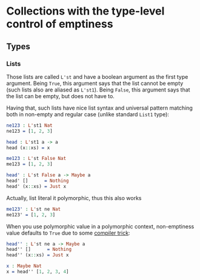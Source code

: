 <!-- idris
module README

import Data.CheckedEmpty.List
-->

# Collections with the type-level control of emptiness

## Types

### Lists

Those lists are called `L'st` and have a boolean argument as the first type argument.
Being `True`, this argument says that the list cannot be empty (such lists also are aliased as `L'st1`).
Being `False`, this argument says that the list can be empty, but does not have to.

Having that, such lists have nice list syntax and universal pattern matching both in non-empty and regular case
(unlike standard `List1` type):

```idris
ne123 : L'st1 Nat
ne123 = [1, 2, 3]

head : L'st1 a -> a
head (x::xs) = x
```

```idris
me123 : L'st False Nat
me123 = [1, 2, 3]

head' : L'st False a -> Maybe a
head' []      = Nothing
head' (x::xs) = Just x
```

Actually, list literal it polymorphic, thus this also works

```idris
me123' : L'st ne Nat
me123' = [1, 2, 3]
```

When you use polymorphic value in a polymorphic context, non-emptiness value defaults to `True`
due to some [compiler trick](https://github.com/buzden/idris2-if-unsolved-implicit):

```idris
head'' : L'st ne a -> Maybe a
head'' []      = Nothing
head'' (x::xs) = Just x

x : Maybe Nat
x = head'' [1, 2, 3, 4]
```
